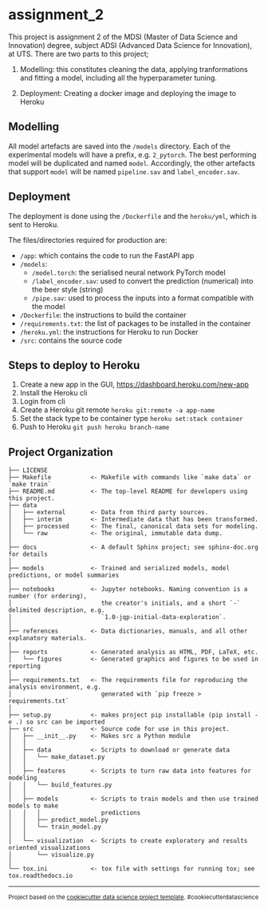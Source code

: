 # assignment_2

This project is assignment 2 of the MDSI (Master of Data Science and 
Innovation) degree, subject ADSI (Advanced Data Science for Innovation), at 
UTS. There are two parts to this project; 
1. Modelling: this constitutes cleaning the data, applying tranformations and 
fitting a model, including all the hyperparameter tuning.
   
2. Deployment: Creating a docker image and deploying the image to Heroku

## Modelling

All model artefacts are saved into the `/models` directory. Each of the 
experimental models will have a prefix, e.g. `2_pytorch`. The best 
performing model will be duplicated and named `model`. Accordingly, the other
artefacts that support `model` will be named `pipeline.sav` and 
`label_encoder.sav`.

## Deployment

The deployment is done using the `/Dockerfile` and the `heroku/yml`, which is 
sent to Heroku.

The files/directories required for production are:
* `/app`: which contains the code to run the FastAPI app
* `/models`:
  - `/model.torch`: the serialised neural network PyTorch model
  - `/label_encoder.sav`: used to convert the prediction (numerical) into the 
    beer style (string)
  - `/pipe.sav`: used to process the inputs into a format compatible with the 
    model
* `/Dockerfile`: the instructions to build the container
* `/requirements.txt`: the list of packages to be installed in the container
* `/heroku.yml`: the instructions for Heroku to run Docker 
* `/src`: contains the source code
    
## Steps to deploy to Heroku
1. Create a new app in the GUI, https://dashboard.heroku.com/new-app
1. Install the Heroku cli
1. Login from cli
1. Create a Heroku git remote `heroku git:remote -a app-name`
1. Set the stack type to be container type `heroku set:stack container`
1. Push to Heroku `git push heroku branch-name`


## Project Organization

    ├── LICENSE
    ├── Makefile           <- Makefile with commands like `make data` or `make train`
    ├── README.md          <- The top-level README for developers using this project.
    ├── data
    │   ├── external       <- Data from third party sources.
    │   ├── interim        <- Intermediate data that has been transformed.
    │   ├── processed      <- The final, canonical data sets for modeling.
    │   └── raw            <- The original, immutable data dump.
    │
    ├── docs               <- A default Sphinx project; see sphinx-doc.org for details
    │
    ├── models             <- Trained and serialized models, model predictions, or model summaries
    │
    ├── notebooks          <- Jupyter notebooks. Naming convention is a number (for ordering),
    │                         the creator's initials, and a short `-` delimited description, e.g.
    │                         `1.0-jqp-initial-data-exploration`.
    │
    ├── references         <- Data dictionaries, manuals, and all other explanatory materials.
    │
    ├── reports            <- Generated analysis as HTML, PDF, LaTeX, etc.
    │   └── figures        <- Generated graphics and figures to be used in reporting
    │
    ├── requirements.txt   <- The requirements file for reproducing the analysis environment, e.g.
    │                         generated with `pip freeze > requirements.txt`
    │
    ├── setup.py           <- makes project pip installable (pip install -e .) so src can be imported
    ├── src                <- Source code for use in this project.
    │   ├── __init__.py    <- Makes src a Python module
    │   │
    │   ├── data           <- Scripts to download or generate data
    │   │   └── make_dataset.py
    │   │
    │   ├── features       <- Scripts to turn raw data into features for modeling
    │   │   └── build_features.py
    │   │
    │   ├── models         <- Scripts to train models and then use trained models to make
    │   │   │                 predictions
    │   │   ├── predict_model.py
    │   │   └── train_model.py
    │   │
    │   └── visualization  <- Scripts to create exploratory and results oriented visualizations
    │       └── visualize.py
    │
    └── tox.ini            <- tox file with settings for running tox; see tox.readthedocs.io


--------

<p><small>Project based on the <a target="_blank" href="https://drivendata.github.io/cookiecutter-data-science/">cookiecutter data science project template</a>. #cookiecutterdatascience</small></p>
